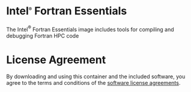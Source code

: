 # Intel<sup><font size=2>®</font></sup> Fortran Essentials


The Intel<sup><font size=2>®</font></sup> Fortran Essentials image includes tools for compiling and debugging Fortran HPC code

# License Agreement

By downloading and using this container and the included software, you agree to the terms and conditions of the [software license agreements](https://github.com/intel/oneapi-containers/tree/master/licensing).

